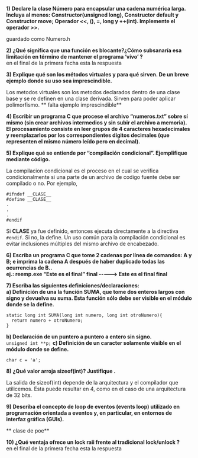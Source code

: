 **1) Declare la clase Número para encapsular una cadena numérica larga. Incluya al menos:   Constructor(unsigned long), Constructor default y Constructor move; Operador <<, (), =, long y ++(int). Implemente el operador >>.**

guardado como Numero.h  

**2) ¿Qué significa que una función es blocante?¿Cómo subsanaría esa limitación en término de mantener el programa ‘vivo’ ?**  
en el final de la primera fecha esta la respuesta


**3) Explique qué son los métodos virtuales y para qué sirven. De un breve ejemplo donde su uso sea imprescindible.**  

Los metodos virtuales son los metodos declarados dentro de una clase base y se re definen en una clase derivada. Sirven para poder aplicar polimorfismo.
** falta ejemplo imprescindible**


**4) Escribir un programa C que procese el archivo “numeros.txt” sobre sí mismo (sin crear archivos intermedios y sin subir el archivo a memoria). El procesamiento consiste en leer grupos de 4 caracteres hexadecimales y reemplazarlos por los correspondientes dígitos decimales (que representen el mismo número leído pero en decimal).**


**5) Explique qué se entiende por “compilación condicional”. Ejemplifique mediante código.**  

La compilacion condicional es el proceso en el cual se verifica condicionalmente si una parte de un archivo de codigo fuente debe ser compilado o no.
Por ejemplo,
```
#ifndef __CLASE__
#define __CLASE__
.
.
.
#endif
```
Si __CLASE__ ya fue definido, entonces ejecuta directamente a la directiva ```#endif```. Si no, la define. Un uso común para la compilación condicional es evitar inclusiones múltiples del mismo archivo de encabezado.

**6) Escriba un programa C que tome 2 cadenas por línea de comandos: A y B; e imprima la cadena A después de haber duplicado todas las ocurrencias de B..**  
**ej.: reemp.exe “Este es el final” final -----> Este es el final final**



**7) Escriba las siguientes definiciones/declaraciones:**  
  **a) Definición de una la función SUMA, que tome dos enteros largos con signo y devuelva su suma. Esta función sólo debe ser visible en el módulo donde se la define.**  
  ```
  static long int SUMA(long int numero, long int otroNumero){
    return numero + otroNumero;
  }
  ```
  **b) Declaración de un puntero a puntero a entero sin signo.**  
    ```
    unsigned int **p;
    ```
  **c) Definición de un caracter solamente visible en el módulo donde se define.**  
  ```
  char c = 'a';
  ```



**8) ¿Qué valor arroja sizeof(int)? Justifique .**  

La salida de sizeof(int) depende de la arquitectura y el compilador que utilicemos. Esta puede resultar en 4, como en el caso de una arquitectura de 32 bits.

**9) Describa el concepto de loop de eventos (events loop) utilizado en programación orientada a eventos y, en particular, en entornos de interfaz gráfica (GUIs).**

** clase de poe**

**10) ¿Qué ventaja ofrece un lock raii frente al tradicional lock/unlock ?**  
en el final de la primera fecha esta la respuesta
